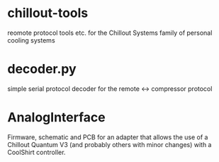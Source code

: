 # chillout-tools
reomote protocol tools etc. for the Chillout Systems family of personal cooling systems

# decoder.py
simple serial protocol decoder for the remote <-> compressor protocol

# AnalogInterface
Firmware, schematic and PCB for an adapter that allows the use of a Chillout Quantum V3 (and probably others with minor changes) with a CoolShirt controller.

